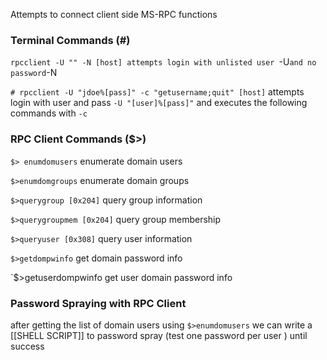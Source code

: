 Attempts to connect client side MS-RPC functions

### Terminal Commands (#)

`rpcclient -U "" -N [host]
attempts login with unlisted user `-U` and no password `-N

`# rpcclient -U "jdoe%[pass]" -c "getusername;quit" [host]`
attempts login with user and pass `-U "[user]%[pass]"` and executes the following commands with `-c`

### RPC Client Commands ($>)

`$> enumdomusers`
enumerate domain users

`$>enumdomgroups`
enumerate domain groups

`$>querygroup [0x204]`
query group information

`$>querygroupmem [0x204]`
query group membership

`$>queryuser [0x308]`
query user information

`$>getdompwinfo`
get domain password info

`$>getuserdompwinfo
get user domain password info

### Password Spraying with RPC Client
after getting the list of domain users using `$>enumdomusers` we can write a [[SHELL SCRIPT]] to password spray (test one password per user ) until success
